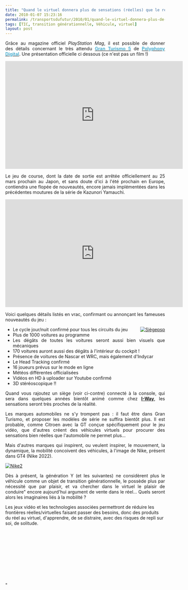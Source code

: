 ```yaml
---
title: "Quand le virtuel donnera plus de sensations (réelles) que le réel ..."
date: 2010-01-07 15:23:16
permalink: /transportsdufutur/2010/01/quand-le-virtuel-donnera-plus-de-sensations-reelles-que-le-reel.html
tags: [TIC, transition générationnelle, Véhicule, virtuel]
layout: post
---
```


<p style="TEXT-ALIGN: justify">Grâce au magazine officiel <span style="FONT-STYLE: italic">PlayStation Mag</span>, il est possible de donner des détails concernant le très attendu <a gbtitle="Gran Turismo 5 sur Gameblog" href="http://www.typepad.com/jeu_530_gran-turismo-5"><strong><font color="#4dafd0">Gran Turismo 5</font></strong></a> de <a gbtitle="Les jeux de Polyphony Digital sur Gameblog" href="http://www.typepad.com/societe_249_polyphony-digital"><strong><font color="#4dafd0">Polyphony Digital</font></strong></a>. Une présentation officielle ci dessous (ce n'est pas un film !)</p> <object height="340" width="560"><param name="movie" value="http://www.youtube.com/v/DJzzhrCtUFw&hl=fr_FR&fs=1&" /><param name="allowFullScreen" value="true" /><param name="allowscriptaccess" value="always" /> <embed allowfullscreen="true" allowscriptaccess="always" height="340" src="http://www.youtube.com/v/DJzzhrCtUFw&hl=fr_FR&fs=1&" type="application/x-shockwave-flash" width="560" /></object><br /> <p></p>   <!--more-->  <p style="TEXT-ALIGN: justify">Le jeu de course, dont la date de sortie est arrêtée officiellement au 25 mars prochain au Japon, et sans doute d'ici à l'été prochain en Europe, contiendra une flopée de nouveautés, encore jamais implémentées dans les précédentes moutures de la série de Kazunori Yamauchi.</p> <object height="340" width="560"><param name="movie" value="http://www.youtube.com/v/ICaaER-1388&hl=fr_FR&fs=1&" /><param name="allowFullScreen" value="true" /><param name="allowscriptaccess" value="always" /> <embed allowfullscreen="true" allowscriptaccess="always" height="340" src="http://www.youtube.com/v/ICaaER-1388&hl=fr_FR&fs=1&" type="application/x-shockwave-flash" width="560" /></object> <p style="TEXT-ALIGN: justify">Voici quelques détails listés en vrac, confirmant ou annonçant les fameuses nouveautés du jeu : <br /></p> <ul> <li> <div style="TEXT-ALIGN: justify"><a href="https://gabrielplassat.github.io/transportsdufutur/wp-content/uploads/sites/6/old/6a0120a66d2ad4970b0120a7b12de2970b-pi.jpg" rel="lightbox" style="FLOAT: right"><img rel="lightbox[]" alt="Siègepsp" border="0" class="asset asset-image at-xid-6a0120a66d2ad4970b0120a7b12de2970b " src="/wp-content/uploads/sites/6/old/6a0120a66d2ad4970b0120a7b12de2970b-500pi.jpg" style="MARGIN: 0px 0px 5px 5px" title="Siègepsp" /></a>Le cycle jour/nuit confirmé pour tous les circuits du jeu </div> <li> <div style="TEXT-ALIGN: justify">Plus de 1000 voitures au programme </div> <li> <div style="TEXT-ALIGN: justify">Les dégâts de toutes les voitures seront aussi bien visuels que mécaniques </div> <li> <div style="TEXT-ALIGN: justify">170 voitures auront aussi des dégâts à l'intérieur du cockpit ! </div> <li> <div style="TEXT-ALIGN: justify">Présence de voitures de Nascar et WRC, mais également d'Indycar </div> <li> <div style="TEXT-ALIGN: justify">Le Head Tracking confirmé </div> <li> <div style="TEXT-ALIGN: justify">16 joueurs prévus sur le mode en ligne </div> <li> <div style="TEXT-ALIGN: justify">Météos différentes officialisées </div> <li> <div style="TEXT-ALIGN: justify">Vidéos en HD à uploader sur Youtube confirmé</div> <li> <div style="TEXT-ALIGN: justify">3D stéréoscopique !!</div></li> </li> </li> </li> </li> </li> </li> </li> </li> </li> </ul> <p style="TEXT-ALIGN: justify">Quand vous rajoutez un siège (voir ci-contre) connecté à la console, qui sera dans quelques années bientôt animé comme chez <strong><span style="text-decoration: underline"><a href="http://strongmail.real.com/track?t=c&mid=156107&msgid=89601&did=1249003355&sn=1219706112&eid=transportsdufutur@gmail.com&uid=224222&extra=&&&2001&&&http://fr.i-way-world.com/#21-course-automobile" target="_blank">I-Way</a></span></strong>, les sensations seront très proches de la réalité.</p> <p style="TEXT-ALIGN: justify">Les marques automobiles ne s'y trompent pas : il faut être dans Gran Turismo, et proposer les modèles de série ne suffira bientôt plus. Il est probable, comme Citroen avec la GT conçue spécifiquement pour le jeu vidéo, que d'autres créent des véhicules virtuels pour procurer des sensations bien réelles que l'automobile ne permet plus...</p> <p style="TEXT-ALIGN: justify">Mais d'autres marques qui inspirent, ou veulent inspirer, le mouvement, la dynamique, la mobilité concoivent des véhicules, à l'image de Nike, présent dans GT4 (Nike 2022). </p> <p style="TEXT-ALIGN: justify"><a href="https://gabrielplassat.github.io/transportsdufutur/wp-content/uploads/sites/6/old/6a0120a66d2ad4970b0120a7b14808970b-800wi.jpg" rel="lightbox" style="DISPLAY: inline"></a><a href="https://gabrielplassat.github.io/transportsdufutur/wp-content/uploads/sites/6/old/6a0120a66d2ad4970b012876b39283970c-pi.jpg" rel="lightbox"><img rel="lightbox[]" alt="Nike2" border="0" class="asset asset-image at-xid-6a0120a66d2ad4970b012876b39283970c " src="/wp-content/uploads/sites/6/old/6a0120a66d2ad4970b012876b39283970c-500pi.jpg" style="DISPLAY: block; MARGIN-LEFT: auto; MARGIN-RIGHT: auto" title="Nike2" /></a></p> <p style="TEXT-ALIGN: justify">Dès à présent, la génération Y (et les suivantes) ne considèrent plus le véhicule comme un objet de transition générationnelle, le possède plus par nécessité que par plaisir, et va chercher dans le virtuel le plaisir de conduire" encore aujourd'hui argument de vente dans le réel... Quels seront alors les imaginaires liés à la mobilité ? </p> <p style=""TEXT-ALIGN: justify"">Les jeux vidéo et les technologies associées permettront de réduire les frontières réelles/virtuelles faisant passer des besoins, donc des produits du réel au virtuel, d'apprendre, de se distraire, avec des risques de repli sur soi, de solitude.</p> <p style=""TEXT-ALIGN: center""><iframe frameborder=""0"" height=""278"" scrolling=""no"" src=""http://www.publicsenat.fr/vodiFrame.php?idE=61664"" width=""322"">    </iframe></p>"
